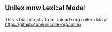 Unilex mnw Lexical Model
----------------------

This is built directly from Unicode.org unilex data at
https://github.com/unicode-org/unilex
